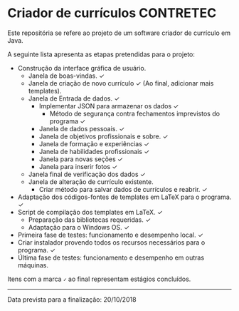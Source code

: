 # Criador de currículos CONTRETEC

Este repositória se refere ao projeto de um software criador de currículo em Java.


A seguinte lista apresenta as etapas pretendidas para o projeto:

* Construção da interface gráfica de usuário.
  - Janela de boas-vindas. &#10003;
  - Janela de criação de novo currículo &#10003; (Ao final, adicionar mais templates).
  - Janela de Entrada de dados. &#10003;
    - Implementar JSON para armazenar os dados &#10003;
      - Método de segurança contra fechamentos imprevistos do programa &#10003;
    - Janela de dados pessoais. &#10003;
    - Janela de objetivos profissionais e sobre. &#10003;
    - Janela de formação e experiências &#10003;
    - Janela de habilidades profissionais &#10003;
    - Janela para novas seções &#10003;
    - Janela para inserir fotos &#10003;
  - Janela final de verificação dos dados &#10003;
  - Janela de alteração de currículo existente.
    - Criar método para salvar dados de currículos e reabrir. &#10003;
* Adaptação dos códigos-fontes de templates em LaTeX para o programa. &#10003;
* Script de compilação dos templates em LaTeX. &#10003;
  - Preparação das bibliotecas requeridas. &#10003;
  - Adaptação para o Windows OS. &#10003;
* Primeira fase de testes: funcionamento e desempenho local. &#10003;
* Criar instalador provendo todos os recursos necessários para o programa. &#10003;
* Última fase de testes: funcionamento e desempenho em outras máquinas.

Itens com a marca <code>&#10003;</code> ao final representam estágios concluídos.

<hr />
Data prevista para a finalização: 20/10/2018
